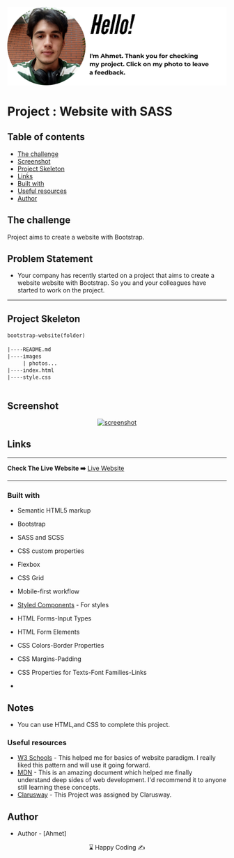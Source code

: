 <p align="center">
<a href="https://www.linkedin.com/in/ahmet-ayd%C4%B1n-2583b1199/" target="_blank"><img src="ahmet.png" alt="screenshot"></a>
</p>




# Project : Website with SASS

## Table of contents

  - [The challenge](#the-challenge)
  - [Screenshot](#screenshot)
  - [Project Skeleton ](#project-skeleton)
  - [Links](#links)
  - [Built with](#built-with)
  - [Useful resources](#useful-resources)
- [Author](#author)



## The challenge
Project aims to create a website with Bootstrap.

## Problem Statement

- Your company has recently started on a project that aims to create a website website with Bootstrap. So you and your colleagues have started to work on the project.
<hr>



## Project Skeleton 

```
bootstrap-website(folder)

|----README.md                   
|----images      
     | photos...
|----index.html
|----style.css


```

## Screenshot
<p align="center">
<a href="https://bavi-boop.github.io/bootstrap-website/"><img src="reset.gif" alt="screenshot"></a>
</p>



## Links
<hr>
<b>Check The Live Website ➡️</b> <a href="https://bavi-boop.github.io/bootstrap-website/">Live Website</a>
<hr>

### Built with
- Semantic HTML5 markup
- Bootstrap
- SASS and SCSS
- CSS custom properties
- Flexbox
- CSS Grid
- Mobile-first workflow


- [Styled Components](https://styled-components.com/) - For styles
	
- HTML Forms-Input Types 

- HTML Form Elements

- CSS Colors-Border Properties

- CSS Margins-Padding

- CSS Properties for Texts-Font Families-Links


-

## Notes

- You can use HTML,and CSS to complete this project.

### Useful resources

- [W3 Schools](https://www.w3schools.com/) - This helped me for basics of website paradigm. I really liked this pattern and will use it going forward.
- [MDN](https://developer.mozilla.org/en-US/) - This is an amazing document which helped me finally understand deep sides of web development. I'd recommend it to anyone still learning these concepts.
- [Clarusway](https://clarusway.com/aws-devops/?gclid=Cj0KCQjwr4eYBhDrARIsANPywCjMru99tYkggAXDKaHPXlmNHqGXxFtkPw_EeiIechV8YNa6bUd9DLkaAsJkEALw_wcB) - This Project was assigned by Clarusway.





## Author

- Author - [Ahmet]

<center> &#8987; Happy Coding  &#9997; </center>
